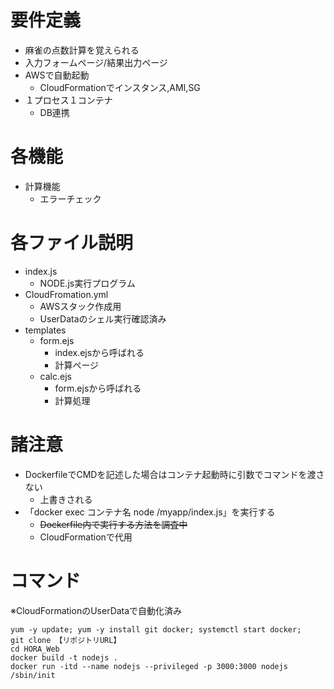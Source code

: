 # 要件定義

- 麻雀の点数計算を覚えられる
- 入力フォームページ/結果出力ページ
- AWSで自動起動
	- CloudFormationでインスタンス,AMI,SG
- １プロセス１コンテナ
	- DB連携

# 各機能

- 計算機能
	- エラーチェック

# 各ファイル説明

- index.js
	- NODE.js実行プログラム
- CloudFromation.yml
	- AWSスタック作成用
	- UserDataのシェル実行確認済み
- templates
	- form.ejs
		- index.ejsから呼ばれる
		- 計算ページ
	- calc.ejs
		- form.ejsから呼ばれる
		- 計算処理

# 諸注意

- DockerfileでCMDを記述した場合はコンテナ起動時に引数でコマンドを渡さない
	- 上書きされる
- 「docker exec コンテナ名 node /myapp/index.js」を実行する
	- ~~Dockerfile内で実行する方法を調査中~~
	- CloudFormationで代用

# コマンド
※CloudFormationのUserDataで自動化済み

```
yum -y update; yum -y install git docker; systemctl start docker;
git clone 【リポジトリURL】
cd HORA_Web
docker build -t nodejs .
docker run -itd --name nodejs --privileged -p 3000:3000 nodejs /sbin/init
```
